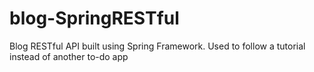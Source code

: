 # blog-SpringRESTful
 Blog RESTful API built using Spring Framework. Used to follow a tutorial instead of another to-do app
